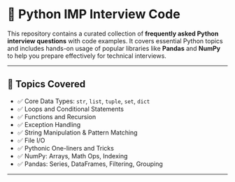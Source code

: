 # 🐍 Python IMP Interview Code

This repository contains a curated collection of **frequently asked Python interview questions** with code examples. It covers essential Python topics and includes hands-on usage of popular libraries like **Pandas** and **NumPy** to help you prepare effectively for technical interviews.

---

## 📌 Topics Covered

- ✅ Core Data Types: `str`, `list`, `tuple`, `set`, `dict`
- ✅ Loops and Conditional Statements
- ✅ Functions and Recursion
- ✅ Exception Handling
- ✅ String Manipulation & Pattern Matching
- ✅ File I/O
- ✅ Pythonic One-liners and Tricks
- ✅ NumPy: Arrays, Math Ops, Indexing
- ✅ Pandas: Series, DataFrames, Filtering, Grouping

---
